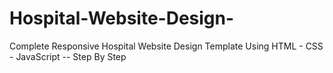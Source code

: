 # Hospital-Website-Design-
Complete Responsive Hospital Website Design Template Using HTML - CSS - JavaScript -- Step By Step
